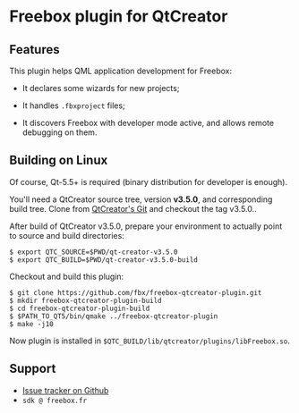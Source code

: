 # Freebox plugin for QtCreator

## Features

This plugin helps QML application development for Freebox:

* It declares some wizards for new projects;

* It handles `.fbxproject` files;

* It discovers Freebox with developer mode active, and allows remote
  debugging on them.

## Building on Linux

Of course, Qt-5.5+ is required (binary distribution for developer is
enough).

You'll need a QtCreator source tree, version **v3.5.0**, and
corresponding build tree.  Clone from [QtCreator's
Git](https://qt.gitorious.org/qt-creator/) and checkout the
tag v3.5.0..

After build of QtCreator v3.5.0, prepare your environment to actually
point to source and build directories:
```
$ export QTC_SOURCE=$PWD/qt-creator-v3.5.0
$ export QTC_BUILD=$PWD/qt-creator-v3.5.0-build
```

Checkout and build this plugin:
```
$ git clone https://github.com/fbx/freebox-qtcreator-plugin.git
$ mkdir freebox-qtcreator-plugin-build
$ cd freebox-qtcreator-plugin-build
$ $PATH_TO_QT5/bin/qmake ../freebox-qtcreator-plugin
$ make -j10
```

Now plugin is installed in `$QTC_BUILD/lib/qtcreator/plugins/libFreebox.so`.

## Support

* [Issue tracker on Github](https://github.com/fbx/freebox-qtcreator-plugin/issues)
* `sdk @ freebox.fr`
